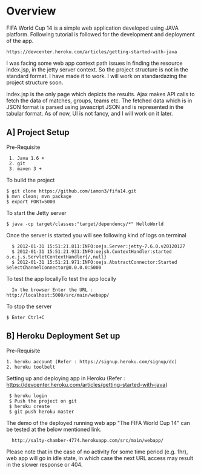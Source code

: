 Overview
========

FIFA World Cup 14 is a simple web application developed using JAVA platform. Following tutorial is followed for the development and deployment of the app.

    https://devcenter.heroku.com/articles/getting-started-with-java

I was facing some web app context path issues in finding the resource index.jsp, in the jetty server context. So the project structure is not in the standard format. I have made it to work. I will work on standardazing the project structure soon. 

index.jsp is the only page which depicts the results. Ajax makes API calls to fetch the data of matches, groups, teams etc. The fetched data which is in JSON format is parsed using javascript JSON and is represented in the tabular format.  As of now, UI is not fancy, and I will work on it later.


A] Project Setup
----------------

   Pre-Requisite
   
     1. Java 1.6 +
     2. git
     3. maven 3 +
      
   To build the project
   
    $ git clone https://github.com/iamon3/fifa14.git
    $ mvn clean; mvn package
    $ export PORT=5000

   To start the Jetty server
   
    $ java -cp target/classes:"target/dependency/*" HelloWorld
   
   Once the server is started you will see following kind of logs on terminal
   
      $ 2012-01-31 15:51:21.811:INFO:oejs.Server:jetty-7.6.0.v20120127
      $ 2012-01-31 15:51:21.931:INFO:oejsh.ContextHandler:started o.e.j.s.ServletContextHandler{/,null}
      $ 2012-01-31 15:51:21.971:INFO:oejs.AbstractConnector:Started SelectChannelConnector@0.0.0.0:5000
      
      
   To test the app locallyTo test the app locally
  
      In the browser Enter the URL : http://localhost:5000/src/main/webapp/
      
      
   To stop the server 
    
    $ Enter Ctrl+C
   

B] Heroku Deployment Set up
---------------------------

  Pre-Requisite
  
    1. heroku account (Refer : https://signup.heroku.com/signup/dc)
    2. heroku toolbelt 
    
  Setting up and deploying app in Heroku (Refer : https://devcenter.heroku.com/articles/getting-started-with-java)
  
     $ heroku login
     $ Push the project on git
     $ heroku create
     $ git push heroku master
     
   The demo of the deployed running web app "The FIFA World Cup 14" can be tested at the below mentioned link. 

      http://salty-chamber-4774.herokuapp.com/src/main/webapp/

   Please note that in the case of no activity for some time period (e.g. 1hr), web app will go in idle state, in which case    the next URL access may result in the slower response or 404. 
